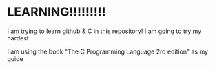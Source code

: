 # LEARNING!!!!!!!!!
I am trying to learn github & C in this repository! I am going to try my hardest

I am using the book "The C Programming Language 2rd edition" as my guide 
